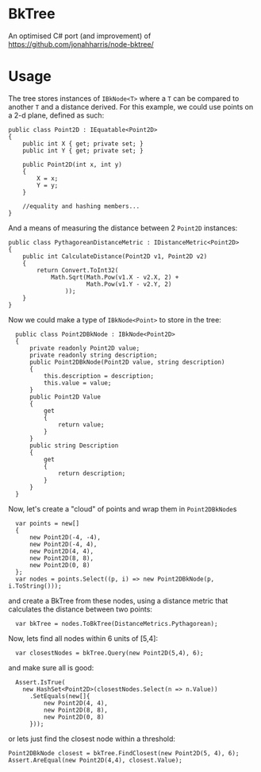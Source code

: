 # BkTree

An optimised C# port (and improvement) of https://github.com/jonahharris/node-bktree/ 

Usage
===

The tree stores instances of `IBkNode<T>` where a `T` can be compared to another `T` and a distance derived. For this example, we could use points on a 2-d plane, defined as such:

    public class Point2D : IEquatable<Point2D>
    {
        public int X { get; private set; }
        public int Y { get; private set; }
  
        public Point2D(int x, int y)
        {
            X = x;
            Y = y;
        }
        
        //equality and hashing members... 
    }
    
And a means of measuring the distance between 2 `Point2D` instances:

    public class PythagoreanDistanceMetric : IDistanceMetric<Point2D>
    {
        public int CalculateDistance(Point2D v1, Point2D v2)
        {
            return Convert.ToInt32(
                Math.Sqrt(Math.Pow(v1.X - v2.X, 2) +
                          Math.Pow(v1.Y - v2.Y, 2)
                    ));
        }
    }


Now we could make a type of `IBkNode<Point>` to store in the tree:

      public class Point2DBkNode : IBkNode<Point2D>
      {
          private readonly Point2D value;
          private readonly string description;
          public Point2DBkNode(Point2D value, string description)
          {
              this.description = description;
              this.value = value;
          }
          public Point2D Value
          {
              get
              {
                  return value;
              }
          }
          public string Description
          {
              get
              {
                  return description;
              }
          }
      }

Now, let's create a "cloud" of points and wrap them in `Point2DBkNode`s

      var points = new[]
      {
          new Point2D(-4, -4),
          new Point2D(-4, 4),
          new Point2D(4, 4),
          new Point2D(8, 8),
          new Point2D(0, 8)
      };
      var nodes = points.Select((p, i) => new Point2DBkNode(p, i.ToString()));

and create a BkTree from these nodes, using a distance metric that calculates the distance between two points:

      var bkTree = nodes.ToBkTree(DistanceMetrics.Pythagorean);

Now, lets find all nodes within 6 units of [5,4]:

      var closestNodes = bkTree.Query(new Point2D(5,4), 6);

and make sure all is good:

      Assert.IsTrue(
        new HashSet<Point2D>(closestNodes.Select(n => n.Value))
          .SetEquals(new[]{
              new Point2D(4, 4),
              new Point2D(8, 8),
              new Point2D(0, 8)
          }));

or lets just find the closest node within a threshold:

    Point2DBkNode closest = bkTree.FindClosest(new Point2D(5, 4), 6);
    Assert.AreEqual(new Point2D(4,4), closest.Value);
